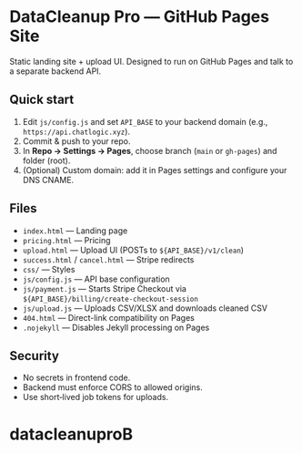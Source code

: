 # DataCleanup Pro — GitHub Pages Site

Static landing site + upload UI. Designed to run on GitHub Pages and talk to a separate backend API.

## Quick start
1. Edit `js/config.js` and set `API_BASE` to your backend domain (e.g., `https://api.chatlogic.xyz`).
2. Commit & push to your repo.
3. In **Repo → Settings → Pages**, choose branch (`main` or `gh-pages`) and folder (root).
4. (Optional) Custom domain: add it in Pages settings and configure your DNS CNAME.

## Files
- `index.html` — Landing page
- `pricing.html` — Pricing
- `upload.html` — Upload UI (POSTs to `${API_BASE}/v1/clean`)
- `success.html` / `cancel.html` — Stripe redirects
- `css/` — Styles
- `js/config.js` — API base configuration
- `js/payment.js` — Starts Stripe Checkout via `${API_BASE}/billing/create-checkout-session`
- `js/upload.js` — Uploads CSV/XLSX and downloads cleaned CSV
- `404.html` — Direct-link compatibility on Pages
- `.nojekyll` — Disables Jekyll processing on Pages

## Security
- No secrets in frontend code.
- Backend must enforce CORS to allowed origins.
- Use short‑lived job tokens for uploads.
# datacleanuproB
